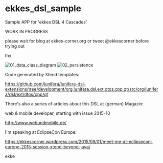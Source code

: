 # ekkes_dsl_sample
Sample APP for 'ekkes DSL 4 Cascades'

WORK IN PROGRESS 

please  wait for blog
at ekkes-corner.org
or tweet @ekkescorner
before trying out

thx

![01_data_class_diagram](https://cloud.githubusercontent.com/assets/69240/9633868/4db68680-518f-11e5-94db-7b4ed424741e.png)
![02_persistence](https://cloud.githubusercontent.com/assets/69240/9633867/4db3cd64-518f-11e5-8bfd-575ce0657dae.png)

Code generated by Xtend templates:

https://github.com/lunifera/lunifera-dsl-extensions/tree/development/org.lunifera.dsl.ext.dtos.cpp.qt/src/org/lunifera/dsl/ext/dtos/cpp/qt

There's also a series of articles about this DSL at (german) Magazin:

web & mobile developer, starting with issue 2015-10

http://www.webundmobile.de/

I'm speaking at EclipseCon Europe:

https://ekkescorner.wordpress.com/2015/09/01/meet-me-at-eclipsecon-europe-2015-session-xtend-beyond-java/

ekke